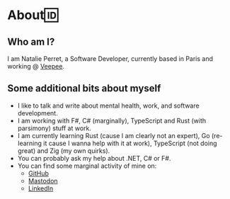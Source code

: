 # About🆔 

## Who am I?

I am Natalie Perret, a Software Developer, currently based in Paris and working @ [Veepee](https://www.veepee.com). 

## Some additional bits about myself

- I like to talk and write about mental health, work, and software development.
- I am working with F#, C# (marginally), TypeScript and Rust (with parsimony) stuff at work.
- I am currently learning Rust (cause I am clearly not an expert), Go (re-learning it cause I wanna help with it at work), TypeScript (not doing great) and Zig (my own quirks).
- You can probably ask my help about .NET, C# or F#.
- You can find some marginal activity of mine on:
  - [GitHub](https://github.com/natalie-o-perret)
  - [Mastodon](https://mastodon.social/@natalie_perret)
  - [LinkedIn](https://www.linkedin.com/in/natalie-perret)
